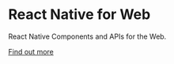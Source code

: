 # React Native for Web

React Native Components and APIs for the Web.

[Find out more](https://github.com/necolas/react-native-web)
